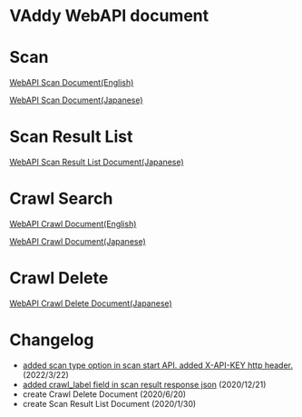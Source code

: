 VAddy WebAPI document
=====================

# Scan
[WebAPI Scan Document(English)](https://github.com/vaddy/WebAPI-document/blob/master/VAddy-WebApi.md)  

[WebAPI Scan Document(Japanese)](https://github.com/vaddy/WebAPI-document/blob/master/VAddy-WebApi-ja.md)  

# Scan Result List
[WebAPI Scan Result List Document(Japanese)](https://github.com/vaddy/WebAPI-document/blob/master/VAddy-WebApi-ScanResultList-ja.md)  


# Crawl Search
[WebAPI Crawl Document(English)](https://github.com/vaddy/WebAPI-document/blob/master/VAddy-WebApi-Crawl.md)  

[WebAPI Crawl Document(Japanese)](https://github.com/vaddy/WebAPI-document/blob/master/VAddy-WebApi-Crawl-ja.md)  

# Crawl Delete
[WebAPI Crawl Delete Document(Japanese)](https://github.com/vaddy/WebAPI-document/blob/master/VAddy-WebApi-CrawlDelete-ja.md)  

# Changelog

- [added scan type option in scan start API. added X-API-KEY http header.](https://github.com/vaddy/WebAPI-document/pull/3) (2022/3/22)
- [added crawl_label field in scan result response json](https://github.com/vaddy/WebAPI-document/commit/09fd20060c968b3c9dad6fd568240a228e26454c) (2020/12/21)
- create Crawl Delete Document (2020/6/20)
- create Scan Result List Document (2020/1/30)
